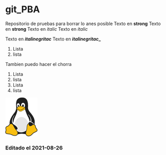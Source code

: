 # git_PBA

Repositorio de pruebas para borrar lo anes posible
Texto en **strong**
Texto en __strong__
Texto en *italic*
Texto en _italic_

Texto en __*italinegritac*__
Texto en **_italinegritac__**

1. Lista
2. lista

Tambien puedo hacer el chorra
1. Lista
8. lista
1. Lista
6. lista


 ![Tux, the Linux mascot](/images/tux.png)
### Editado el 2021-08-26
